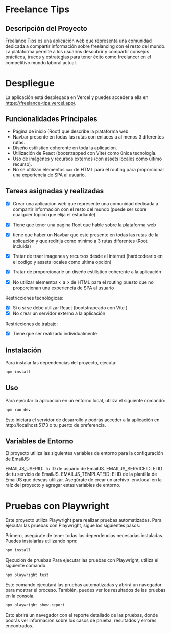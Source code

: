# Freelance Tips

## Descripción del Proyecto

Freelance Tips es una aplicación web que representa una comunidad dedicada a compartir información sobre freelancing con el resto del mundo. La plataforma permite a los usuarios descubrir y compartir consejos prácticos, trucos y estrategias para tener éxito como freelancer en el competitivo mundo laboral actual.

# Despliegue
La aplicación está desplegada en Vercel y puedes acceder a ella en https://freelance-tips.vercel.app/.

## Funcionalidades Principales

- Página de inicio (Root) que describe la plataforma web.
- Navbar presente en todas las rutas con enlaces a al menos 3 diferentes rutas.
- Diseño estilístico coherente en toda la aplicación.
- Utilización de React (bootstrapped con Vite) como única tecnología.
- Uso de imágenes y recursos externos (con assets locales como último recurso).
- No se utilizan elementos `<a>` de HTML para el routing para proporcionar una experiencia de SPA al usuario.

## Tareas asignadas y realizadas

- [x] Crear una aplicacion web que represente una comunidad dedicada a compartir información con el resto del mundo (puede ser sobre cualquier topico que elija el estudiante)  
- [x] Tiene que tener una pagina Root que hable sobre la plataforma web
- [x] tiene que haber un Navbar que este presente en todas las rutas de la aplicación y que redirija como minimo a 3 rutas diferentes (Root incluida)
- [x] Tratar de traer imagenes y recursos desde el internet (hardcodearlo en el codigo y assets locales como ultima opción)
- [x] Tratar de proporcionarle un diseño estilístico coherente a la aplicación 
- [x] No utilizar elementos < a > de HTML para el routing puesto que no proporcionan una experiencia de SPA al usuario


Restricciones tecnológicas:

- [x] Si o si se debe utilizar React (bootstrapeado con Vite )
- [x] No crear un servidor externo a la aplicación

Restricciones de trabajo: 

- [x] Tiene que ser realizado individualmente

## Instalación
Para instalar las dependencias del proyecto, ejecuta:

```bash
npm install
``` 

## Uso
Para ejecutar la aplicación en un entorno local, utiliza el siguiente comando:

```bash
npm run dev
``` 

Esto iniciará el servidor de desarrollo y podrás acceder a la aplicación en http://localhost:5173 o tu puerto de preferencia.

## Variables de Entorno

El proyecto utiliza las siguientes variables de entorno para la configuración de EmailJS:

EMAILJS_USERID: Tu ID de usuario de EmailJS.
EMAILJS_SERVICEID: El ID de tu servicio de EmailJS.
EMAILJS_TEMPLATEID: El ID de la plantilla de EmailJS que deseas utilizar.
Asegúrate de crear un archivo .env.local en la raíz del proyecto y agregar estas variables de entorno.

# Pruebas con Playwright

Este proyecto utiliza Playwright para realizar pruebas automatizadas. Para ejecutar las pruebas con Playwright, sigue los siguientes pasos:

Primero, asegúrate de tener todas las dependencias necesarias instaladas. Puedes instalarlas utilizando npm:

```bash
npm install
```

Ejecución de pruebas
Para ejecutar las pruebas con Playwright, utiliza el siguiente comando:

```bash
npx playwright test
```

Este comando ejecutará las pruebas automatizadas y abrirá un navegador para mostrar el proceso. También, puedes ver los resultados de las pruebas en la consola.

```bash
npx playwright show-report
```

Esto abrirá un navegador con el reporte detallado de las pruebas, donde podrás ver información sobre los casos de prueba, resultados y errores encontrados.